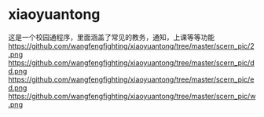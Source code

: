 # xiaoyuantong
这是一个校园通程序，里面涵盖了常见的教务，通知，上课等等功能
https://github.com/wangfengfighting/xiaoyuantong/tree/master/scern_pic/2.png
https://github.com/wangfengfighting/xiaoyuantong/tree/master/scern_pic/dd.png
https://github.com/wangfengfighting/xiaoyuantong/tree/master/scern_pic/ed.png
https://github.com/wangfengfighting/xiaoyuantong/tree/master/scern_pic/w.png
